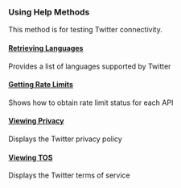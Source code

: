 ### Using Help Methods

This method is for testing Twitter connectivity.

#### [Retrieving Languages](Using-Help-Methods/Retrieving-Languages.md)

Provides a list of languages supported by Twitter

#### [Getting Rate Limits](Using-Help-Methods/Getting-Rate-Limits.md)

Shows how to obtain rate limit status for each API

#### [Viewing Privacy](Using-Help-Methods/Viewing-Privacy.md)

Displays the Twitter privacy policy

#### [Viewing TOS](Using-Help-Methods/Viewing-TOS.md)

Displays the Twitter terms of service